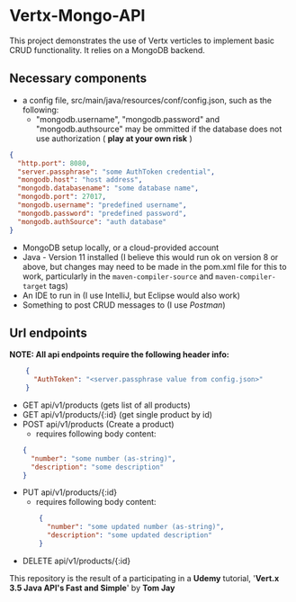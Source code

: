 # Vertx-Mongo-API
This project demonstrates the use of Vertx verticles to implement basic CRUD functionality.
  It relies on a MongoDB backend.

## Necessary components
* a config file, src/main/java/resources/conf/config.json, such as the following:
    * "mongodb.username", "mongodb.password" and "mongodb.authsource" may be ommitted if the database does not use authorization ( **play at your own risk** )
```json
{
  "http.port": 8080,
  "server.passphrase": "some AuthToken credential",
  "mongodb.host": "host address",
  "mongodb.databasename": "some database name",
  "mongodb.port": 27017,
  "mongodb.username": "predefined username",
  "mongodb.password": "predefined password",
  "mongodb.authSource": "auth database"
}
```
* MongoDB setup locally, or a cloud-provided account
* Java - Version 11 installed (I believe this would run ok on version 8 or above, but changes may need to be made in the pom.xml file for this to work, particularly in the `maven-compiler-source` and `maven-compiler-target` tags)
* An IDE to run in (I use IntelliJ, but Eclipse would also work)
* Something to post CRUD messages to (I use *Postman*)

## Url endpoints
__NOTE: All api endpoints require the following header info:__
```json
    {
      "AuthToken": "<server.passphrase value from config.json>"
    }
```
    
* GET api/v1/products (gets list of all products)
* GET api/v1/products/{:id} (get single product by id)
* POST api/v1/products (Create a product)
    * requires following body content:
    ```json
    {
      "number": "some number (as-string)",
      "description": "some description"
    }
    ```
* PUT api/v1/products/{:id}
    * requires following body content:
    ```json
        {
          "number": "some updated number (as-string)",
          "description": "some updated description"
        }
    ```
* DELETE api/v1/products/{:id}

 This repository is the result of a participating in a __Udemy__ tutorial, '__Vert.x 3.5 Java API's Fast and Simple__' by __Tom Jay__